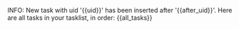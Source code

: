 INFO: New task with uid '{{uid}}' has been inserted after '{{after_uid}}'.
Here are all tasks in your tasklist, in order:
{{all_tasks}}
